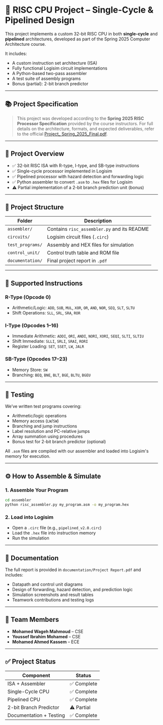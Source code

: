 # 🧠 RISC CPU Project – Single-Cycle & Pipelined Design

This project implements a custom 32-bit RISC CPU in both **single-cycle** and **pipelined** architectures, developed as part of the Spring 2025 Computer Architecture course.

It includes:

* A custom instruction set architecture (ISA)
* Fully functional Logisim circuit implementations
* A Python-based two-pass assembler
* A test suite of assembly programs
* Bonus (partial): 2-bit branch predictor

---

## 📚 Project Specification

> This project was developed according to the **Spring 2025 RISC Processor Specification** provided by the course instructors.
> For full details on the architecture, formats, and expected deliverables, refer to the official [Project\_ Spring\_2025\_Final.pdf](https://drive.google.com/file/d/1cPeahDGvCrryzEOy8KSD3mZfsC8IqQtV/view?usp=drive_link).

---

## 🚀 Project Overview

* ✅ 32-bit RISC ISA with R-type, I-type, and SB-type instructions
* ✅ Single-cycle processor implemented in Logisim
* ✅ Pipelined processor with hazard detection and forwarding logic
* ✅ Python assembler to convert `.asm` to `.hex` files for Logisim
* ⚠️ Partial implementation of a 2-bit branch prediction unit (bonus)

---

## 📁 Project Structure

| Folder           | Description                                 |
| ---------------- | ------------------------------------------- |
| `assembler/`     | Contains `risc_assembler.py` and its README |
| `circuits/`      | Logisim circuit files (`.circ`)             |
| `test_programs/` | Assembly and HEX files for simulation       |
| `control_unit/`  | Control truth table and ROM file            |
| `documentation/` | Final project report in `.pdf`  |

---

## 🔁 Supported Instructions

### R-Type (Opcode 0)

* Arithmetic/Logic: `ADD`, `SUB`, `MUL`, `XOR`, `OR`, `AND`, `NOR`, `SEQ`, `SLT`, `SLTU`
* Shift Operations: `SLL`, `SRL`, `SRA`, `ROR`

### I-Type (Opcodes 1–16)

* Immediate Arithmetic: `ADDI`, `ORI`, `ANDI`, `NORI`, `XORI`, `SEQI`, `SLTI`, `SLTIU`
* Shift Immediate: `SLLI`, `SRLI`, `SRAI`, `RORI`
* Register Loading: `SET`, `SSET`, `LW`, `JALR`

### SB-Type (Opcodes 17–23)

* Memory Store: `SW`
* Branching: `BEQ`, `BNE`, `BLT`, `BGE`, `BLTU`, `BGEU`

---

## 🧪 Testing

We’ve written test programs covering:

* Arithmetic/logic operations
* Memory access (`LW`/`SW`)
* Branching and jump instructions
* Label resolution and PC-relative jumps
* Array summation using procedures
* Bonus test for 2-bit branch predictor (optional)

All `.asm` files are compiled with our assembler and loaded into Logisim's memory for execution.

---

## ⚙️ How to Assemble & Simulate

### 1. Assemble Your Program

```bash
cd assembler
python risc_assembler.py my_program.asm -o my_program.hex
```

### 2. Load into Logisim

* Open a `.circ` file (e.g., `pipelined_v2.0.circ`)
* Load the `.hex` file into instruction memory
* Run the simulation

---

## 📑 Documentation

The full report is provided in `documentation/Project Report.pdf` and includes:

* Datapath and control unit diagrams
* Design of forwarding, hazard detection, and prediction logic
* Simulation screenshots and result tables
* Teamwork contributions and testing logs

---

## 👥 Team Members

* **Mohamed Wageh Mahmoud** – CSE
* **Youssef Ibrahim Mohamed** – CSE
* **Mohamed Ahmed Kassem** – ECE

---

## ✅ Project Status

| Component               | Status     |
| ----------------------- | ---------- |
| ISA + Assembler         | ✅ Complete |
| Single-Cycle CPU        | ✅ Complete |
| Pipelined CPU           | ✅ Complete |
| 2-bit Branch Predictor  | ⚠️ Partial |
| Documentation + Testing | ✅ Complete |

